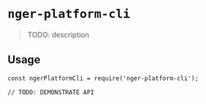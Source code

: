 # `nger-platform-cli`

> TODO: description

## Usage

```
const ngerPlatformCli = require('nger-platform-cli');

// TODO: DEMONSTRATE API
```

